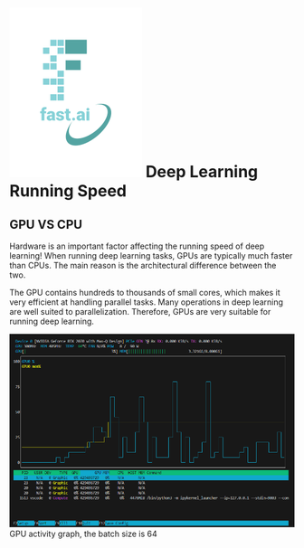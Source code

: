 ![Alt text](https://github.com/Simon011008/Simon011008.github.io/blob/master/images/logo.png)
Deep Learning Running Speed
====
GPU VS CPU
------
Hardware is an important factor affecting the running speed of deep learning!
When running deep learning tasks, GPUs are typically much faster than CPUs. The main reason is the architectural difference between the two.

The GPU contains hundreds to thousands of small cores, which makes it very efficient at handling parallel tasks. Many operations in deep learning are well suited to parallelization. Therefore, GPUs are very suitable for running deep learning.

![Alt text](https://github.com/Simon011008/Simon011008.github.io/blob/master/images/DP1.png)
GPU activity graph, the batch size is 64
#####
